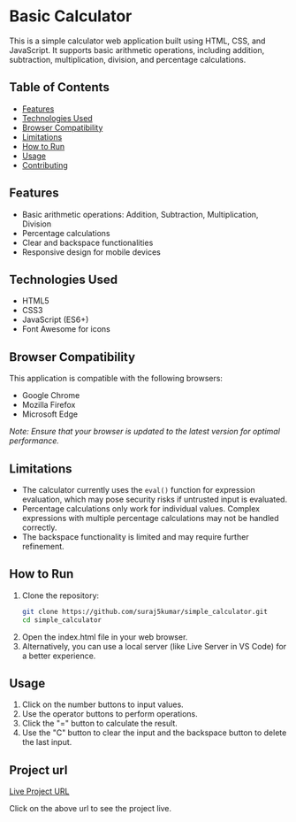 # Basic Calculator

This is a simple calculator web application built using HTML, CSS, and JavaScript. It supports basic arithmetic operations, including addition, subtraction, multiplication, division, and percentage calculations.

## Table of Contents
- [Features](#features)
- [Technologies Used](#technologies-used)
- [Browser Compatibility](#browser-compatibility)
- [Limitations](#limitations)
- [How to Run](#how-to-run)
- [Usage](#usage)
- [Contributing](#contributing)

## Features
- Basic arithmetic operations: Addition, Subtraction, Multiplication, Division
- Percentage calculations
- Clear and backspace functionalities
- Responsive design for mobile devices

## Technologies Used
- HTML5
- CSS3
- JavaScript (ES6+)
- Font Awesome for icons

## Browser Compatibility
This application is compatible with the following browsers:
- Google Chrome
- Mozilla Firefox
- Microsoft Edge

*Note: Ensure that your browser is updated to the latest version for optimal performance.*

## Limitations
- The calculator currently uses the `eval()` function for expression evaluation, which may pose security risks if untrusted input is evaluated.
- Percentage calculations only work for individual values. Complex expressions with multiple percentage calculations may not be handled correctly.
- The backspace functionality is limited and may require further refinement.

## How to Run
1. Clone the repository:
   ```bash
   git clone https://github.com/suraj5kumar/simple_calculator.git
   cd simple_calculator
2. Open the index.html file in your web browser.
3. Alternatively, you can use a local server (like Live Server in VS Code) for a better experience.

## Usage

1. Click on the number buttons to input values.
2. Use the operator buttons to perform operations.
3. Click the "=" button to calculate the result.
4. Use the "C" button to clear the input and the backspace button to delete the last input.

## Project url
[Live Project URL](https://suraj5kumar.github.io/simple_calculator/)

Click on the above url to see the project live.